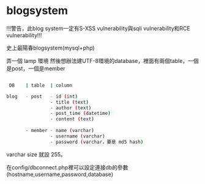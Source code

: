 # blogsystem

!!!警告，此blog system一定有S-XSS vulnerability與sqli vulnerability和RCE vulnerability!!!

史上最陽春blogsystem(mysql+php)

弄一個 lamp 環境
然後想辦法建UTF-8環境的database，裡面有兩個table，一個是post，一個是member
```bash

 DB    | table  | column

blog   - post   - id (int)
                - title (text)
                - author (text)
                - post_time (datetime)
                - content (text)
   
       - member - name (varchar)
                - username (varchar)
                - password (varchar，要是 md5 hash)
```          
varchar size 就設 255。


在config/dbconnect.php裡可以設定連接db的參數 (hostname,username,password,database)

